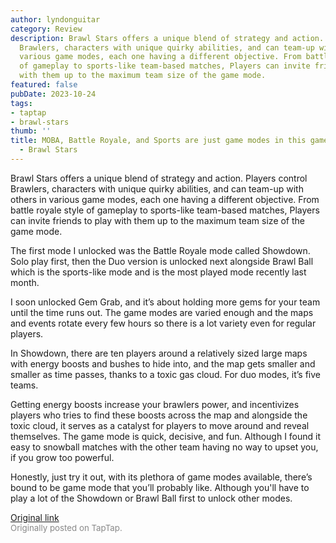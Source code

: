 ```yaml
---
author: lyndonguitar
category: Review
description: Brawl Stars offers a unique blend of strategy and action. Players control
  Brawlers, characters with unique quirky abilities, and can team-up with others in
  various game modes, each one having a different objective. From battle royale style
  of gameplay to sports-like team-based matches, Players can invite friends to play
  with them up to the maximum team size of the game mode.
featured: false
pubDate: 2023-10-24
tags:
- taptap
- brawl-stars
thumb: ''
title: MOBA, Battle Royale, and Sports are just game modes in this game | First Impressions
  - Brawl Stars
---
```


Brawl Stars offers a unique blend of strategy and action. Players control Brawlers, characters with unique quirky abilities, and can team-up with others in various game modes, each one having a different objective. From battle royale style of gameplay to sports-like team-based matches, Players can invite friends to play with them up to the maximum team size of the game mode.

The first mode I unlocked was the Battle Royale mode called Showdown. Solo play first, then the Duo version is unlocked next alongside Brawl Ball which is the sports-like mode and is the most played mode recently last month.

I soon unlocked Gem Grab, and it’s about holding more gems for your team until the time runs out. The game modes are varied enough and the maps and events rotate every few hours so there is a lot variety even for regular players.

In Showdown, there are ten players around a relatively sized large maps with energy boosts and bushes to hide into, and the map gets smaller and smaller as time passes, thanks to a toxic gas cloud. For duo modes, it’s five teams.

Getting energy boosts increase your brawlers power, and incentivizes players who tries to find these boosts across the map and alongside the toxic cloud, it serves as a catalyst for players to move around and reveal themselves. The game mode is quick, decisive, and fun. Although I found it easy to snowball matches with the other team having no way to upset you, if you grow too powerful.

Honestly, just try it out, with its plethora of game modes available, there’s bound to be game mode that you’ll probably like. Although you'll have to play a lot of the Showdown or Brawl Ball first to unlock other modes.

[Original link](https://www.taptap.io/post/6468997)<br><span style="font-size: 0.95em; color: #888;">Originally posted on TapTap.</span>
